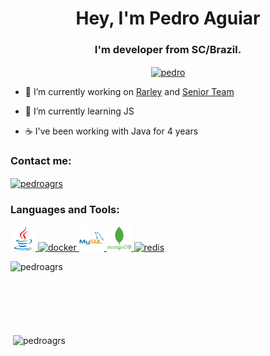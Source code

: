 <h1 align="center">Hey, I'm Pedro Aguiar</h1>
<h3 align="center">I'm developer from SC/Brazil.</h3>

<p align="center"> <a href="https://twitter.com/pedroagrs" target="blank"><img align="center" src="https://img.shields.io/twitter/follow/pedroagrs?logo=twitter&style=for-the-badge" alt="pedro" /></a> </p>

- 🔭 I’m currently working on [Rarley](https://github.com/RarleyInc) and [Senior Team](https://www.senior-studios.com/seniorteam)

- 🌱 I’m currently learning JS

- ☕ I've been working with Java for 4 years

<h3 align="left">Contact me:</h3>
<p align="left">
<a href="https://twitter.com/pedroagrs" target="blank"><img align="center" src = "https://logodownload.org/wp-content/uploads/2014/09/twitter-logo-7.png" alt="pedroagrs" height="30" width="30" /></a>

<h3 align="left">Languages and Tools:</h3>
<p align="left"> 
<a href="https://www.java.com" target="_blank"> <img src="https://raw.githubusercontent.com/devicons/devicon/master/icons/java/java-original.svg" alt="java" width="40" height="40"/> </a> 
<a href="https://www.docker.com" target="_blank"> <img src="https://www.docker.com/sites/default/files/d8/2019-07/vertical-logo-monochromatic.png" alt="docker" width="40" height="40"/> </a> 
<a href="https://www.mysql.com/" target="_blank"> <img src="https://raw.githubusercontent.com/devicons/devicon/master/icons/mysql/mysql-original-wordmark.svg" alt="mysql" width="40" height="40"/> </a> 
<a href="https://www.mongodb.com" target="_blank"> <img src="https://raw.githubusercontent.com/rosspatil/rosspatil/master/pics/12.png" alt="mongodb" width="40" height="40"/> </a>
<a href="https://www.redis.io" target="_blank"> <img src="https://download.logo.wine/logo/Redis/Redis-Logo.wine.png" alt="redis" width="40" height="40"/> </a>

</p>


<p><img align="left" src="https://github-readme-stats.vercel.app/api/top-langs?username=pedroagrs&show_icons=true&locale=en&layout=compact&theme=dark" alt="pedroagrs" /></p>
<br></br>
<br></br>
<br></br>
<p>&nbsp;<img align="center" src="https://github-readme-stats.vercel.app/api?username=pedroagrs&show_icons=true&locale=en&theme=dark" alt="pedroagrs" /></p>

